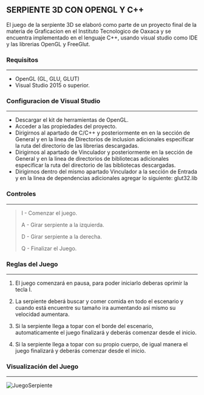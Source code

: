 ## SERPIENTE 3D CON OPENGL Y C++

El juego de la serpiente 3D se elaboró como parte de un proyecto final de la materia de Graficacion en el Instituto Tecnologico de Oaxaca y se encuentra implementado en el lenguaje C++, usando visual studio como IDE y las librerias OpenGL y FreeGlut.

### Requisitos
------------
- OpenGL (GL, GLU, GLUT)
- Visual Studio 2015 o superior.

### Configuracion de Visual Studio
------------
- Descargar el kit de herramientas de OpenGL.
- Acceder a las propiedades del proyecto.
- Dirigirnos al apartado de C/C++ y posteriormente en en la sección de General y en la linea de Directorios de inclusion adicionales especificar la ruta del directorio de las librerias descargadas.
- Dirigirnos al apartado de Vinculador y posteriormente en la sección de General y en la linea de directorios de bibliotecas adicionales especificar la ruta del directorio de las bibliotecas descargadas.
- Dirigirnos dentro del mismo apartado Vinculador a la sección de Entrada y en la linea de dependencias adicionales agregar lo siguiente: glut32.lib

### Controles 
------------
> I - Comenzar el juego.
> 
> A - Girar serpiente a la izquierda.
> 
> D - Girar serpiente a la derecha.
> 
> Q - Finalizar el Juego.

### Reglas del Juego
------------
1. El juego comenzará en pausa, para poder iniciarlo deberas oprimir la tecla I.

2. La serpiente deberá buscar y comer comida en todo el escenario  y cuando  está encuentre su tamaño ira aumentando asi mismo su velocidad aumentara.

3. Si la serpiente llega a topar con el borde del escenario, automaticamente el juego finalizará y deberás comenzar desde el inicio.

4. Si la serpiente llega a topar con su propio cuerpo, de igual manera el juego finalizará y deberás comenzar desde el inicio.

### Visualización del Juego
------------
![JuegoSerpiente](https://user-images.githubusercontent.com/62485754/171730832-24718816-89d3-453b-badc-32f04f2a3000.png)

